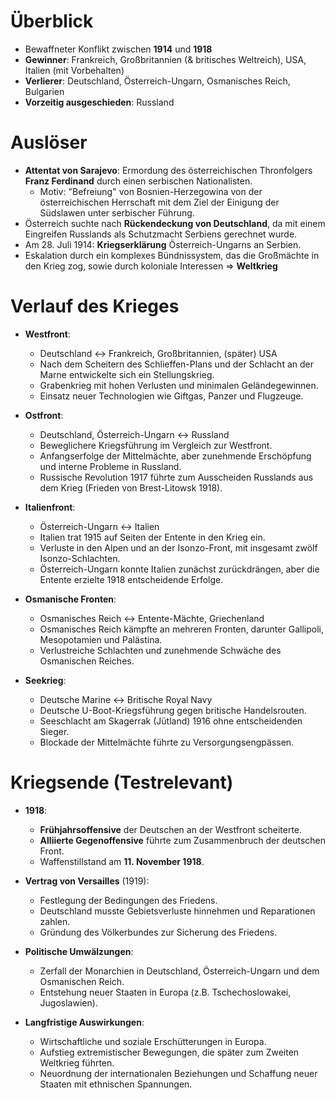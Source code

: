 # Überblick

- Bewaffneter Konflikt zwischen **1914** und **1918**
- **Gewinner**: Frankreich, Großbritannien (& britisches Weltreich), USA, Italien (mit Vorbehalten)
- **Verlierer**: Deutschland, Österreich-Ungarn, Osmanisches Reich, Bulgarien
- **Vorzeitig ausgeschieden**: Russland

# Auslöser

- **Attentat von Sarajevo**: Ermordung des österreichischen Thronfolgers **Franz Ferdinand** durch einen serbischen Nationalisten.
  - Motiv: "Befreiung" von Bosnien-Herzegowina von der österreichischen Herrschaft mit dem Ziel der Einigung der Südslawen unter serbischer Führung.
- Österreich suchte nach **Rückendeckung von Deutschland**, da mit einem Eingreifen Russlands als Schutzmacht Serbiens gerechnet wurde.
- Am 28. Juli 1914: **Kriegserklärung** Österreich-Ungarns an Serbien.
- Eskalation durch ein komplexes Bündnissystem, das die Großmächte in den Krieg zog, sowie durch koloniale Interessen $\Rightarrow$ **Weltkrieg**

# Verlauf des Krieges

- **Westfront**: 
  - Deutschland $\leftrightarrow$ Frankreich, Großbritannien, (später) USA
  - Nach dem Scheitern des Schlieffen-Plans und der Schlacht an der Marne entwickelte sich ein Stellungskrieg.
  - Grabenkrieg mit hohen Verlusten und minimalen Geländegewinnen.
  - Einsatz neuer Technologien wie Giftgas, Panzer und Flugzeuge.

- **Ostfront**:
  - Deutschland, Österreich-Ungarn $\leftrightarrow$ Russland
  - Beweglichere Kriegsführung im Vergleich zur Westfront.
  - Anfangserfolge der Mittelmächte, aber zunehmende Erschöpfung und interne Probleme in Russland.
  - Russische Revolution 1917 führte zum Ausscheiden Russlands aus dem Krieg (Frieden von Brest-Litowsk 1918).

- **Italienfront**:
  - Österreich-Ungarn $\leftrightarrow$ Italien
  - Italien trat 1915 auf Seiten der Entente in den Krieg ein.
  - Verluste in den Alpen und an der Isonzo-Front, mit insgesamt zwölf Isonzo-Schlachten.
  - Österreich-Ungarn konnte Italien zunächst zurückdrängen, aber die Entente erzielte 1918 entscheidende Erfolge.

- **Osmanische Fronten**:
  - Osmanisches Reich $\leftrightarrow$ Entente-Mächte, Griechenland
  - Osmanisches Reich kämpfte an mehreren Fronten, darunter Gallipoli, Mesopotamien und Palästina.
  - Verlustreiche Schlachten und zunehmende Schwäche des Osmanischen Reiches.

- **Seekrieg**:
  - Deutsche Marine $\leftrightarrow$ Britische Royal Navy
  - Deutsche U-Boot-Kriegsführung gegen britische Handelsrouten.
  - Seeschlacht am Skagerrak (Jütland) 1916 ohne entscheidenden Sieger.
  - Blockade der Mittelmächte führte zu Versorgungsengpässen.

# Kriegsende (Testrelevant)

- **1918**:
  - **Frühjahrsoffensive** der Deutschen an der Westfront scheiterte.
  - **Alliierte Gegenoffensive** führte zum Zusammenbruch der deutschen Front.
  - Waffenstillstand am **11. November 1918**.

- **Vertrag von Versailles** (1919):
  - Festlegung der Bedingungen des Friedens.
  - Deutschland musste Gebietsverluste hinnehmen und Reparationen zahlen.
  - Gründung des Völkerbundes zur Sicherung des Friedens.

- **Politische Umwälzungen**:
  - Zerfall der Monarchien in Deutschland, Österreich-Ungarn und dem Osmanischen Reich.
  - Entstehung neuer Staaten in Europa (z.B. Tschechoslowakei, Jugoslawien).

- **Langfristige Auswirkungen**:
  - Wirtschaftliche und soziale Erschütterungen in Europa.
  - Aufstieg extremistischer Bewegungen, die später zum Zweiten Weltkrieg führten.
  - Neuordnung der internationalen Beziehungen und Schaffung neuer Staaten mit ethnischen Spannungen.